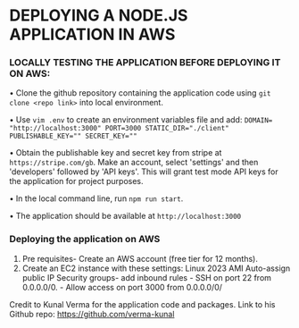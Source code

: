 # DEPLOYING A NODE.JS APPLICATION IN AWS

 
 ### LOCALLY TESTING THE APPLICATION BEFORE DEPLOYING IT ON AWS:

   •  Clone the github repository containing the application code using `git clone <repo link>` into local environment.


   •  Use `vim .env` to create an environment variables file and add:
               `DOMAIN= "http://localhost:3000"
                PORT=3000
                STATIC_DIR="./client"
                PUBLISHABLE_KEY=""
                SECRET_KEY=""`

   • Obtain the publishable key and secret key from stripe at `https://stripe.com/gb`. Make an account, select 'settings'         and then 'developers' followed by 'API keys'. This will grant test mode API keys for the application for project 
       purposes.

   • In the local command line, run `npm run start`.
   

   • The application should be available at `http://localhost:3000` 
   
### Deploying the application on AWS
1. Pre requisites- Create an AWS account (free tier for 12 months).
2. Create an EC2 instance with these settings:
                          Linux 2023 AMI
                          Auto-assign public IP
                          Security groups- add inbound rules - SSH on port 22 from 0.0.0.0/0.
                                                             - Allow access on port 3000 from 0.0.0.0/0/



Credit to Kunal Verma for the application code and packages. Link to his Github repo: https://github.com/verma-kunal
